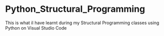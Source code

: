 # Python_Structural_Programming
This is what iI have learnt during my Structural Programming classes using Python on Visual Studio Code
